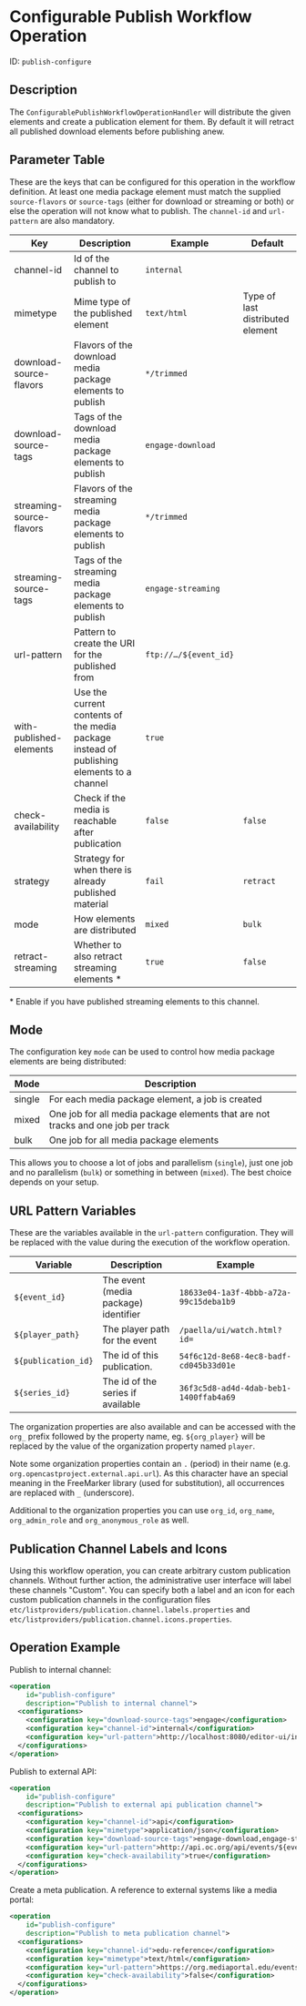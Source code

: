 Configurable Publish Workflow Operation
===============================================

ID: `publish-configure`


Description
-----------

The `ConfigurablePublishWorkflowOperationHandler` will distribute the given elements and create a publication element 
for them. By default it will retract all published download elements before publishing anew.


Parameter Table
---------------

These are the keys that can be configured for this operation in the workflow definition. At least one media package 
element must match the supplied `source-flavors` or `source-tags` (either for download or streaming or both) or else 
the operation will not know what to publish. The `channel-id` and `url-pattern` are also mandatory.

|Key                      |Description                                                |Example              |Default  |
|-------------------------|-----------------------------------------------------------|---------------------|---------|
|channel-id               |Id of the channel to publish to                            |`internal`           |         |
|mimetype                 |Mime type of the published element                         |`text/html`          |Type of last distributed element|
|download-source-flavors  |Flavors of the download media package elements to publish  |`*/trimmed`          |         |
|download-source-tags     |Tags of the download media package elements to publish     |`engage-download`    |         |
|streaming-source-flavors |Flavors of the streaming media package elements to publish |`*/trimmed`          |         |
|streaming-source-tags    |Tags of the streaming media package elements to publish    |`engage-streaming`   |         |
|url-pattern              |Pattern to create the URI for the published from           |`ftp://…/${event_id}`|         |
|with-published-elements  |Use the current contents of the media package instead of publishing elements to a channel|`true`|  |
|check-availability       |Check if the media is reachable after publication          |`false`              |`false`  |
|strategy                 |Strategy for when there is already published material      |`fail`               |`retract`|
|mode                     |How elements are distributed                               |`mixed`              |`bulk`   |
|retract-streaming        |Whether to also retract streaming elements \*              |`true`               |`false`  |

\* Enable if you have published streaming elements to this channel.


Mode
----

The configuration key `mode` can be used to control how media package elements are being distributed:

|Mode   |Description                                                                      |
|-------|---------------------------------------------------------------------------------|
|single |For each media package element, a job is created                                 |
|mixed  |One job for all media package elements that are not tracks and one job per track |
|bulk   |One job for all media package elements                                           |

This allows you to choose a lot of jobs and parallelism (`single`), just one job and no parallelism (`bulk`)
or something in between (`mixed`). The best choice depends on your setup.


URL Pattern Variables
---------------------

These are the variables available in the `url-pattern` configuration. They will be replaced with the value during the
execution of the workflow operation.

|Variable           |Description                               |Example                               |
|-------------------|------------------------------------------|--------------------------------------|
|`${event_id}`      |The event (media package) identifier      |`18633e04-1a3f-4bbb-a72a-99c15deba1b9`|
|`${player_path}`   |The player path for the event             |`/paella/ui/watch.html?id=`    |
|`${publication_id}`|The id of this publication.               |`54f6c12d-8e68-4ec8-badf-cd045b33d01e`|
|`${series_id}`     |The id of the series if available         |`36f3c5d8-ad4d-4dab-beb1-1400ffab4a69`|

The organization properties are also available and can be accessed with the `org_` prefix followed by the property name,
eg. `${org_player}` will be replaced by the value of the organization property named `player`.

Note some organization properties contain an `.` (period) in their name (e.g. `org.opencastproject.external.api.url`).
As this character have an special meaning in the FreeMarker library (used for substitution), all occurrences are replaced
with `_` (underscore).

Additional to the organization properties you can use `org_id`, `org_name`, `org_admin_role` and
`org_anonymous_role` as well.


Publication Channel Labels and Icons
------------------------------------

Using this workflow operation, you can create arbitrary custom publication channels. Without further action, the
administrative user interface will label these channels "Custom". You can specify both a label and an icon for each
custom publication channels in the configuration files `etc/listproviders/publication.channel.labels.properties` and
`etc/listproviders/publication.channel.icons.properties`.


Operation Example
-----------------

Publish to internal channel:

```xml
<operation
    id="publish-configure"
    description="Publish to internal channel">
  <configurations>
    <configuration key="download-source-tags">engage</configuration>
    <configuration key="channel-id">internal</configuration>
    <configuration key="url-pattern">http://localhost:8080/editor-ui/index.html?id=${event_id}</configuration>
  </configurations>
</operation>
```

Publish to external API:

```xml
<operation
    id="publish-configure"
    description="Publish to external api publication channel">
  <configurations>
    <configuration key="channel-id">api</configuration>
    <configuration key="mimetype">application/json</configuration>
    <configuration key="download-source-tags">engage-download,engage-streaming</configuration>
    <configuration key="url-pattern">http://api.oc.org/api/events/${event_id}</configuration>
    <configuration key="check-availability">true</configuration>
  </configurations>
</operation>
```

Create a meta publication.
A reference to external systems like a media portal:

```xml
<operation
    id="publish-configure"
    description="Publish to meta publication channel">
  <configurations>
    <configuration key="channel-id">edu-reference</configuration>
    <configuration key="mimetype">text/html</configuration>
    <configuration key="url-pattern">https://org.mediaportal.edu/events/${event_id}</configuration>
    <configuration key="check-availability">false</configuration>
  </configurations>
</operation>
```
